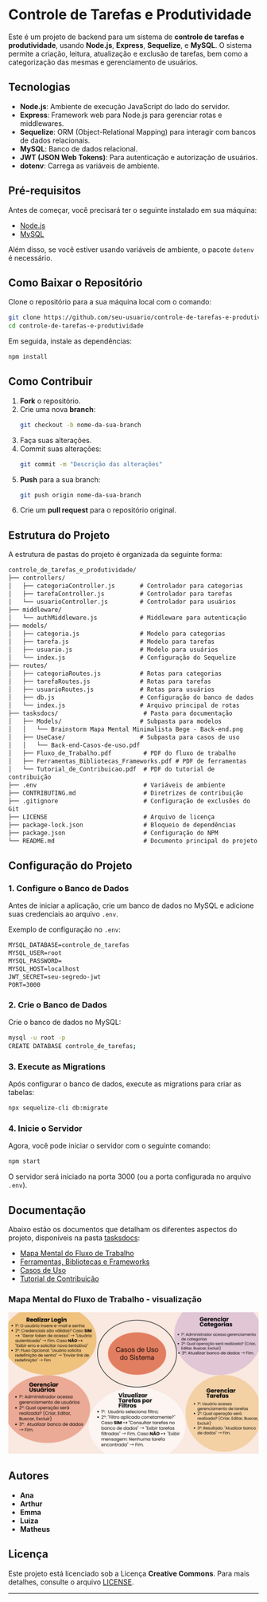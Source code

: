 # Controle de Tarefas e Produtividade

Este é um projeto de backend para um sistema de **controle de tarefas e produtividade**, usando **Node.js**, **Express**, **Sequelize**, e **MySQL**. O sistema permite a criação, leitura, atualização e exclusão de tarefas, bem como a categorização das mesmas e gerenciamento de usuários.

## Tecnologias

- **Node.js**: Ambiente de execução JavaScript do lado do servidor.
- **Express**: Framework web para Node.js para gerenciar rotas e middlewares.
- **Sequelize**: ORM (Object-Relational Mapping) para interagir com bancos de dados relacionais.
- **MySQL**: Banco de dados relacional.
- **JWT (JSON Web Tokens)**: Para autenticação e autorização de usuários.
- **dotenv**: Carrega as variáveis de ambiente.

## Pré-requisitos

Antes de começar, você precisará ter o seguinte instalado em sua máquina:

- [Node.js](https://nodejs.org/)
- [MySQL](https://www.mysql.com/)

Além disso, se você estiver usando variáveis de ambiente, o pacote `dotenv` é necessário.

## Como Baixar o Repositório

Clone o repositório para a sua máquina local com o comando:

```bash
git clone https://github.com/seu-usuario/controle-de-tarefas-e-produtividade.git
cd controle-de-tarefas-e-produtividade
```

Em seguida, instale as dependências:

```bash
npm install
```

## Como Contribuir

1. **Fork** o repositório.
2. Crie uma nova **branch**:
   ```bash
   git checkout -b nome-da-sua-branch
   ```
3. Faça suas alterações.
4. Commit suas alterações:
   ```bash
   git commit -m "Descrição das alterações"
   ```
5. **Push** para a sua branch:
   ```bash
   git push origin nome-da-sua-branch
   ```
6. Crie um **pull request** para o repositório original.

## Estrutura do Projeto

A estrutura de pastas do projeto é organizada da seguinte forma:

```
controle_de_tarefas_e_produtividade/
├── controllers/
│   ├── categoriaController.js       # Controlador para categorias
│   ├── tarefaController.js          # Controlador para tarefas
│   └── usuarioController.js         # Controlador para usuários
├── middleware/
│   └── authMiddleware.js            # Middleware para autenticação
├── models/
│   ├── categoria.js                 # Modelo para categorias
│   ├── tarefa.js                    # Modelo para tarefas
│   ├── usuario.js                   # Modelo para usuários
│   └── index.js                     # Configuração do Sequelize
├── routes/
│   ├── categoriaRoutes.js           # Rotas para categorias
│   ├── tarefaRoutes.js              # Rotas para tarefas
│   ├── usuarioRoutes.js             # Rotas para usuários
│   ├── db.js                        # Configuração do banco de dados
│   └── index.js                     # Arquivo principal de rotas
├── tasksdocs/                        # Pasta para documentação
│   ├── Models/                      # Subpasta para modelos
│   │   └── Brainstorm Mapa Mental Minimalista Bege - Back-end.png
│   ├── UseCase/                     # Subpasta para casos de uso
│   │   └── Back-end-Casos-de-uso.pdf
│   ├── Fluxo_de_Trabalho.pdf         # PDF do fluxo de trabalho
│   ├── Ferramentas_Bibliotecas_Frameworks.pdf # PDF de ferramentas
│   └── Tutorial_de_Contribuicao.pdf  # PDF do tutorial de contribuição
├── .env                              # Variáveis de ambiente
├── CONTRIBUTING.md                   # Diretrizes de contribuição
├── .gitignore                        # Configuração de exclusões do Git
├── LICENSE                           # Arquivo de licença
├── package-lock.json                 # Bloqueio de dependências
├── package.json                      # Configuração do NPM
└── README.md                         # Documento principal do projeto
```

## Configuração do Projeto

### 1. Configure o Banco de Dados

Antes de iniciar a aplicação, crie um banco de dados no MySQL e adicione suas credenciais ao arquivo `.env`.

Exemplo de configuração no `.env`:

```env
MYSQL_DATABASE=controle_de_tarefas
MYSQL_USER=root
MYSQL_PASSWORD=
MYSQL_HOST=localhost
JWT_SECRET=seu-segredo-jwt
PORT=3000
```

### 2. Crie o Banco de Dados

Crie o banco de dados no MySQL:

```bash
mysql -u root -p
CREATE DATABASE controle_de_tarefas;
```

### 3. Execute as Migrations

Após configurar o banco de dados, execute as migrations para criar as tabelas:

```bash
npx sequelize-cli db:migrate
```

### 4. Inicie o Servidor

Agora, você pode iniciar o servidor com o seguinte comando:

```bash
npm start
```

O servidor será iniciado na porta 3000 (ou a porta configurada no arquivo `.env`).

## Documentação

Abaixo estão os documentos que detalham os diferentes aspectos do projeto, disponíveis na pasta [tasksdocs](./tasksdocs/):

- [Mapa Mental do Fluxo de Trabalho](./tasksdocs/Models/Brainstorm%20Mapa%20Mental%20Minimalista%20Bege%20-%20Back-end.png)
- [Ferramentas, Bibliotecas e Frameworks](./tasksdocs/Ferramentas_Bibliotecas_Frameworks.pdf)
- [Casos de Uso](./tasksdocs/UseCase/Back-end-Casos-de-uso.pdf)
- [Tutorial de Contribuição](./tasksdocs/Tutorial_de_Contribuicao.pdf)

### Mapa Mental do Fluxo de Trabalho - visualização

![Mapa Mental do Fluxo de Trabalho](./tasksdocs/Models/Brainstorm%20Mapa%20Mental%20Minimalista%20Bege%20-%20Back-end.png)

## Autores

- **Ana**
- **Arthur**
- **Emma**
- **Luiza**
- **Matheus**

## Licença

Este projeto está licenciado sob a Licença **Creative Commons**. Para mais detalhes, consulte o arquivo [LICENSE](./LICENSE).

---
